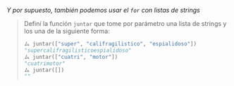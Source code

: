 _Y por supuesto, también podemos usar el `for` con listas de strings_

> Definí la función `juntar` que tome por parámetro una lista de strings y los una de la siguiente forma: 
> 
> ```python
> ム juntar(["super", "califragilistico", "espialidoso"])
> "supercalifragilisticoespialidoso"
> ム juntar(["cuatri", "motor"])
> "cuatrimotor"
> ム juntar([])
> ""
> ```